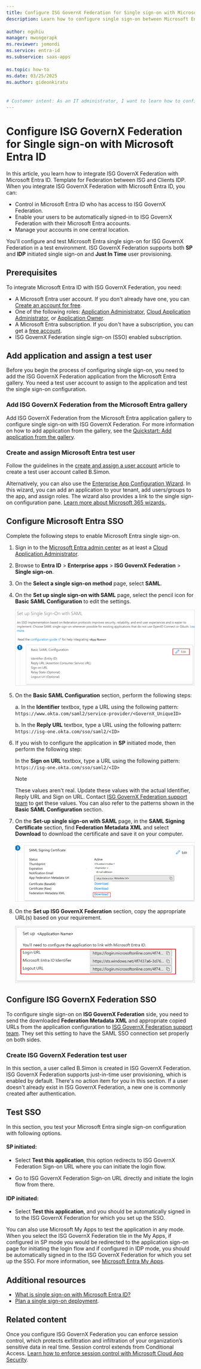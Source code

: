 ```yaml
---
title: Configure ISG GovernX Federation for Single sign-on with Microsoft Entra ID
description: Learn how to configure single sign-on between Microsoft Entra ID and ISG GovernX Federation.

author: nguhiu
manager: mwongerapk
ms.reviewer: jomondi
ms.service: entra-id
ms.subservice: saas-apps

ms.topic: how-to
ms.date: 03/25/2025
ms.author: gideonkiratu


# Customer intent: As an IT administrator, I want to learn how to configure single sign-on between Microsoft Entra ID and ISG GovernX Federation so that I can control who has access to ISG GovernX Federation, enable automatic sign-in with Microsoft Entra accounts, and manage my accounts in one central location.
---
```


# Configure ISG GovernX Federation for Single sign-on with Microsoft Entra ID

In this article, you learn how to integrate ISG GovernX Federation with Microsoft Entra ID. Template for Federation between ISG and Clients IDP. When you integrate ISG GovernX Federation with Microsoft Entra ID, you can:

* Control in Microsoft Entra ID who has access to ISG GovernX Federation.
* Enable your users to be automatically signed-in to ISG GovernX Federation with their Microsoft Entra accounts.
* Manage your accounts in one central location.

You'll configure and test Microsoft Entra single sign-on for ISG GovernX Federation in a test environment. ISG GovernX Federation supports both **SP** and **IDP** initiated single sign-on and **Just In Time** user provisioning.

## Prerequisites

To integrate Microsoft Entra ID with ISG GovernX Federation, you need:

* A Microsoft Entra user account. If you don't already have one, you can [Create an account for free](https://azure.microsoft.com/pricing/purchase-options/azure-account?cid=msft_learn).
* One of the following roles: [Application Administrator](/entra/identity/role-based-access-control/permissions-reference#application-administrator), [Cloud Application Administrator](/entra/identity/role-based-access-control/permissions-reference#cloud-application-administrator), or [Application Owner](/entra/fundamentals/users-default-permissions#owned-enterprise-applications).
* A Microsoft Entra subscription. If you don't have a subscription, you can get a [free account](https://azure.microsoft.com/pricing/purchase-options/azure-account?cid=msft_learn).
* ISG GovernX Federation single sign-on (SSO) enabled subscription.

## Add application and assign a test user

Before you begin the process of configuring single sign-on, you need to add the ISG GovernX Federation application from the Microsoft Entra gallery. You need a test user account to assign to the application and test the single sign-on configuration.

<a name='add-isg-governx-federation-from-the-azure-ad-gallery'></a>

### Add ISG GovernX Federation from the Microsoft Entra gallery

Add ISG GovernX Federation from the Microsoft Entra application gallery to configure single sign-on with ISG GovernX Federation. For more information on how to add application from the gallery, see the [Quickstart: Add application from the gallery](~/identity/enterprise-apps/add-application-portal.md).

<a name='create-and-assign-azure-ad-test-user'></a>

### Create and assign Microsoft Entra test user

Follow the guidelines in the [create and assign a user account](~/identity/enterprise-apps/add-application-portal-assign-users.md) article to create a test user account called B.Simon.

Alternatively, you can also use the [Enterprise App Configuration Wizard](https://portal.office.com/AdminPortal/home?Q=Docs#/azureadappintegration). In this wizard, you can add an application to your tenant, add users/groups to the app, and assign roles. The wizard also provides a link to the single sign-on configuration pane. [Learn more about Microsoft 365 wizards.](/microsoft-365/admin/misc/azure-ad-setup-guides). 

<a name='configure-azure-ad-sso'></a>

## Configure Microsoft Entra SSO

Complete the following steps to enable Microsoft Entra single sign-on.

1. Sign in to the [Microsoft Entra admin center](https://entra.microsoft.com) as at least a [Cloud Application Administrator](~/identity/role-based-access-control/permissions-reference.md#cloud-application-administrator).
1. Browse to **Entra ID** > **Enterprise apps** > **ISG GovernX Federation** > **Single sign-on**.
1. On the **Select a single sign-on method** page, select **SAML**.
1. On the **Set up single sign-on with SAML** page, select the pencil icon for **Basic SAML Configuration** to edit the settings.

   ![Screenshot shows how to edit Basic SAML Configuration.](common/edit-urls.png "Basic Configuration")

1. On the **Basic SAML Configuration** section, perform the following steps:

    a. In the **Identifier** textbox, type a URL using the following pattern:
    `https://www.okta.com/saml2/service-provider/<GovernX_UniqueID>`

    b. In the **Reply URL** textbox, type a URL using the following pattern:
    `https://isg-one.okta.com/sso/saml2/<ID>`

1. If you wish to configure the application in **SP** initiated mode, then perform the following step:

    In the **Sign on URL** textbox, type a URL using the following pattern:
    `https://isg-one.okta.com/sso/saml2/<ID>`

    > [!NOTE]
    > These values aren't real. Update these values with the actual Identifier, Reply URL and Sign on URL. Contact [ISG GovernX Federation support team](mailto:infrastructureteam@isg-one.com) to get these values. You can also refer to the patterns shown in the **Basic SAML Configuration** section.

1. On the **Set-up single sign-on with SAML** page, in the **SAML Signing Certificate** section, find **Federation Metadata XML** and select **Download** to download the certificate and save it on your computer.

    ![Screenshot shows the Certificate download link.](common/metadataxml.png "Certificate")

1. On the **Set up ISG GovernX Federation** section, copy the appropriate URL(s) based on your requirement.

	![Screenshot shows to copy configuration appropriate URL.](common/copy-configuration-urls.png "Metadata")

## Configure ISG GovernX Federation SSO

To configure single sign-on on **ISG GovernX Federation** side, you need to send the downloaded **Federation Metadata XML** and appropriate copied URLs from the application configuration to [ISG GovernX Federation support team](mailto:infrastructureteam@isg-one.com). They set this setting to have the SAML SSO connection set properly on both sides.

### Create ISG GovernX Federation test user

In this section, a user called B.Simon is created in ISG GovernX Federation. ISG GovernX Federation supports just-in-time user provisioning, which is enabled by default. There's no action item for you in this section. If a user doesn't already exist in ISG GovernX Federation, a new one is commonly created after authentication.

## Test SSO 

In this section, you test your Microsoft Entra single sign-on configuration with following options. 

#### SP initiated:

* Select **Test this application**, this option redirects to ISG GovernX Federation Sign-on URL where you can initiate the login flow.  

* Go to ISG GovernX Federation Sign-on URL directly and initiate the login flow from there.

#### IDP initiated:

* Select **Test this application**, and you should be automatically signed in to the ISG GovernX Federation for which you set up the SSO. 

You can also use Microsoft My Apps to test the application in any mode. When you select the ISG GovernX Federation tile in the My Apps, if configured in SP mode you would be redirected to the application sign-on page for initiating the login flow and if configured in IDP mode, you should be automatically signed in to the ISG GovernX Federation for which you set up the SSO. For more information, see [Microsoft Entra My Apps](/azure/active-directory/manage-apps/end-user-experiences#azure-ad-my-apps).

## Additional resources

* [What is single sign-on with Microsoft Entra ID?](~/identity/enterprise-apps/what-is-single-sign-on.md)
* [Plan a single sign-on deployment](~/identity/enterprise-apps/plan-sso-deployment.md).

## Related content

Once you configure ISG GovernX Federation you can enforce session control, which protects exfiltration and infiltration of your organization’s sensitive data in real time. Session control extends from Conditional Access. [Learn how to enforce session control with Microsoft Cloud App Security](/cloud-app-security/proxy-deployment-aad).
